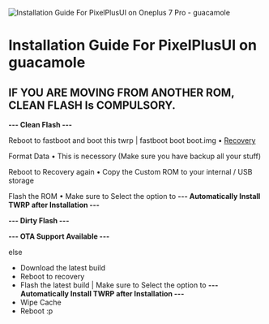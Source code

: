 ![Installation Guide For PixelPlusUI on Oneplus 7 Pro - guacamole](https://i.imgur.com/pmZkslu.png "Installation")

# Installation Guide For PixelPlusUI on guacamole

## IF YOU ARE MOVING FROM ANOTHER ROM, CLEAN FLASH Is COMPULSORY.

**--- Clean Flash ---**

Reboot to fastboot and boot this twrp | fastboot boot boot.img
• [Recovery](https://www.androidfilehost.com/?fid=15664248565197186422)

Format Data
• This is necessory (Make sure you have backup all your stuff)

Reboot to Recovery again
• Copy the Custom ROM to your internal / USB storage

Flash the ROM
• Make sure to Select the option to **--- Automatically Install TWRP after Installation ---**

**--- Dirty Flash ---**

**--- OTA Support Available  ---**

else
- Download the latest build
- Reboot to recovery
- Flash the latest build | Make sure to Select the option to **--- Automatically Install TWRP after Installation ---**
- Wipe Cache
- Reboot :p
